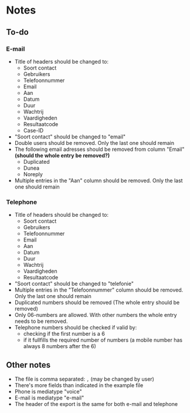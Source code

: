 # Notes

## To-do

### E-mail

- Title of headers should be changed to:
    - Soort contact
    - Gebruikers
    - Telefoonnummer
    - Email
    - Aan
    - Datum
    - Duur
    - Wachtrij
    - Vaardigheden
    - Resultaatcode
    - Case-ID
- "Soort contact" should be changed to "email"
- Double users should be removed. Only the last one should remain
- The following email adresses should be removed from column "Email" **(should the whole entry be removed?)**
    - Duplicated
    - Dunea
    - Noreply
- Multiple entries in the "Aan" column should be removed. Only the last one should remain

### Telephone

- Title of headers should be changed to:
    - Soort contact
    - Gebruikers
    - Telefoonnummer
    - Email
    - Aan
    - Datum
    - Duur
    - Wachtrij
    - Vaardigheden
    - Resultaatcode
- "Soort contact" should be changed to "telefonie"
- Multiple entries in the "Telefoonnummer" column should be removed. Only the last one should remain
- Duplicated numbers should be removed (The whole entry should be removed)
- Only 06-numbers are allowed. With other numbers the whole entry needs to be removed.
- Telephone numbers should be checked if valid by:
    - checking if the first number is a 6
    - if it fullfills the required number of numbers (a mobile number has always 8 numbers after the 6)

## Other notes

- The file is comma separated: `,` (may be changed by user)
- There's more fields than indicated in the example file
- Phone is mediatype "voice"
- E-mail is mediatype "e-mail"
- The header of the export is the same for both e-mail and telephone